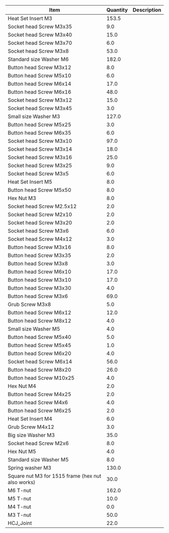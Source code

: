 | Item | Quantity | Description |
|---|---|---|
|Heat Set Insert M3|153.5|  |
|Socket head Screw M3x35|9.0|  |
|Socket head Screw M3x40|15.0|  |
|Socket head Screw M3x70|6.0|  |
|Socket head Screw M3x8|53.0|  |
|Standard size Washer M6|182.0|  |
|Button head Screw M3x12|8.0|  |
|Button head Screw M5x10|6.0|  |
|Button head Screw M6x14|17.0|  |
|Button head Screw M6x16|48.0|  |
|Socket head Screw M3x12|15.0|  |
|Socket head Screw M3x45|3.0|  |
|Small size Washer M3|127.0|  |
|Button head Screw M5x25|3.0|  |
|Button head Screw M6x35|6.0|  |
|Socket head Screw M3x10|97.0|  |
|Socket head Screw M3x14|18.0|  |
|Socket head Screw M3x16|25.0|  |
|Socket head Screw M3x25|9.0|  |
|Socket head Screw M3x5|6.0|  |
|Heat Set Insert M5|8.0|  |
|Button head Screw M5x50|8.0|  |
|Hex Nut M3|8.0|  |
|Socket head Screw M2.5x12|2.0|  |
|Socket head Screw M2x10|2.0|  |
|Socket head Screw M3x20|2.0|  |
|Socket head Screw M3x6|6.0|  |
|Socket head Screw M4x12|3.0|  |
|Button head Screw M3x16|8.0|  |
|Button head Screw M3x35|2.0|  |
|Button head Screw M3x8|3.0|  |
|Button head Screw M6x10|17.0|  |
|Button head Screw M3x10|17.0|  |
|Button head Screw M3x30|4.0|  |
|Button head Screw M3x6|69.0|  |
|Grub Screw M3x8|5.0|  |
|Button head Screw M6x12|12.0|  |
|Button head Screw M8x12|4.0|  |
|Small size Washer M5|4.0|  |
|Button head Screw M5x40|5.0|  |
|Button head Screw M5x45|1.0|  |
|Button head Screw M6x20|4.0|  |
|Socket head Screw M6x14|56.0|  |
|Button head Screw M8x20|26.0|  |
|Button head Screw M10x25|4.0|  |
|Hex Nut M4|2.0|  |
|Button head Screw M4x25|2.0|  |
|Button head Screw M4x6|4.0|  |
|Button head Screw M6x25|2.0|  |
|Heat Set Insert M4|6.0|  |
|Grub Screw M4x12|3.0|  |
|Big size Washer M3|35.0|  |
|Socket head Screw M2x6|8.0|  |
|Hex Nut M5|4.0|  |
|Standard size Washer M5|8.0|  |
|Spring washer M3|130.0|  |
|Square nut M3 for 1515 frame (hex nut also works)|30.0|  |
|M6 T-nut|162.0|  |
|M5 T-nut|10.0|  |
|M4 T-nut|0.0|  |
|M3 T-nut|50.0|  |
|HCJ_Joint|22.0|  |

